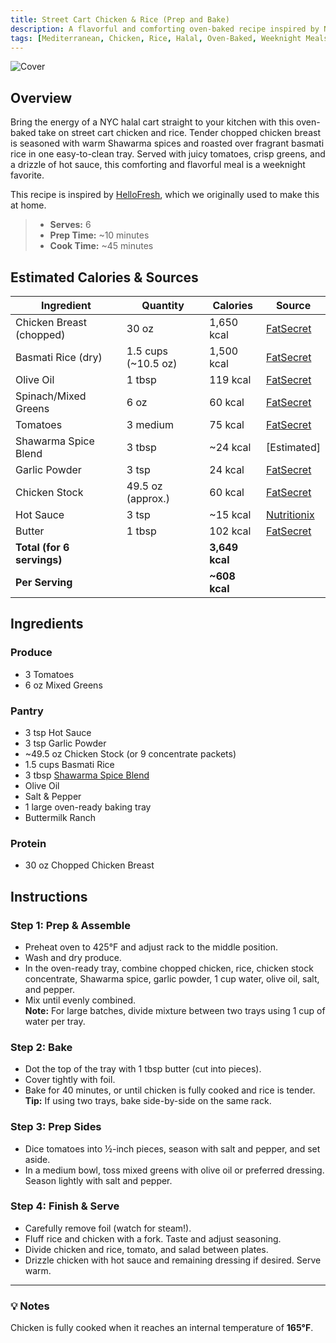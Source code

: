 ```yaml
---
title: Street Cart Chicken & Rice (Prep and Bake)
description: A flavorful and comforting oven-baked recipe inspired by NYC halal carts, featuring tender chicken, fragrant basmati rice, and fresh sides.
tags: [Mediterranean, Chicken, Rice, Halal, Oven-Baked, Weeknight Meals, Comfort Food]
---
```


![Cover](/img/mediterranean/street_cart_chicken_and_rice/cover.png)

## Overview

Bring the energy of a NYC halal cart straight to your kitchen with this oven-baked take on street cart chicken and rice. Tender chopped chicken breast is seasoned with warm Shawarma spices and roasted over fragrant basmati rice in one easy-to-clean tray. Served with juicy tomatoes, crisp greens, and a drizzle of hot sauce, this comforting and flavorful meal is a weeknight favorite.

This recipe is inspired by [HelloFresh], which we originally used to make this at home.

> - **Serves:** 6
> - **Prep Time:** ~10 minutes
> - **Cook Time:** ~45 minutes

## Estimated Calories & Sources

| **Ingredient**             | **Quantity**        | **Calories**   | **Source**                                                                                                  |
| -------------------------- | ------------------- | -------------- | ----------------------------------------------------------------------------------------------------------- |
| Chicken Breast (chopped)   | 30 oz               | 1,650 kcal     | [FatSecret](https://www.fatsecret.com/calories-nutrition/generic/chicken-breast-cooked)                     |
| Basmati Rice (dry)         | 1.5 cups (~10.5 oz) | 1,500 kcal     | [FatSecret](https://www.fatsecret.com/calories-nutrition/generic/white-rice-cooked?portionid=34344)         |
| Olive Oil                  | 1 tbsp              | 119 kcal       | [FatSecret](https://www.fatsecret.com/calories-nutrition/usda/olive-oil)                                    |
| Spinach/Mixed Greens       | 6 oz                | 60 kcal        | [FatSecret](https://www.fatsecret.com/calories-nutrition/usda/spinach?portionid=34207)                      |
| Tomatoes                   | 3 medium            | 75 kcal        | [FatSecret](https://www.fatsecret.com/calories-nutrition/usda/red-tomatoes)                                 |
| Shawarma Spice Blend       | 3 tbsp              | ~24 kcal       | [Estimated]                                                                                                 |
| Garlic Powder              | 3 tsp               | 24 kcal        | [FatSecret](https://www.fatsecret.com/calories-nutrition/usda/garlic-powder)                                |
| Chicken Stock              | 49.5 oz (approx.)   | 60 kcal        | [FatSecret](https://www.fatsecret.com/calories-nutrition/generic/chicken-broth)                             |
| Hot Sauce                  | 3 tsp               | ~15 kcal       | [Nutritionix](https://www.nutritionix.com/food/hot-sauce)                                                   |
| Butter                     | 1 tbsp              | 102 kcal       | [FatSecret](https://www.fatsecret.com/calories-nutrition/usda/butter-unsalted)                              |
| **Total (for 6 servings)** |                     | **3,649 kcal** |                                                                                                             |
| **Per Serving**            |                     | **~608 kcal**  |                                                                                                             |

## Ingredients

### Produce

- 3 Tomatoes
- 6 oz Mixed Greens

### Pantry

- 3 tsp Hot Sauce
- 3 tsp Garlic Powder
- ~49.5 oz Chicken Stock (or 9 concentrate packets)
- 1.5 cups Basmati Rice
- 3 tbsp [Shawarma Spice Blend]
- Olive Oil
- Salt & Pepper
- 1 large oven-ready baking tray
- Buttermilk Ranch

### Protein

- 30 oz Chopped Chicken Breast

## Instructions

### Step 1: Prep & Assemble

- Preheat oven to 425°F and adjust rack to the middle position.
- Wash and dry produce.
- In the oven-ready tray, combine chopped chicken, rice, chicken stock concentrate, Shawarma spice, garlic powder, 1 cup water, olive oil, salt, and pepper.
- Mix until evenly combined.  
  **Note:** For large batches, divide mixture between two trays using 1 cup of water per tray.

### Step 2: Bake

- Dot the top of the tray with 1 tbsp butter (cut into pieces).
- Cover tightly with foil.
- Bake for 40 minutes, or until chicken is fully cooked and rice is tender.  
  **Tip:** If using two trays, bake side-by-side on the same rack.

### Step 3: Prep Sides

- Dice tomatoes into ½-inch pieces, season with salt and pepper, and set aside.
- In a medium bowl, toss mixed greens with olive oil or preferred dressing. Season lightly with salt and pepper.

### Step 4: Finish & Serve

- Carefully remove foil (watch for steam!).
- Fluff rice and chicken with a fork. Taste and adjust seasoning.
- Divide chicken and rice, tomato, and salad between plates.
- Drizzle chicken with hot sauce and remaining dressing if desired. Serve warm.

---

### 💡 Notes

Chicken is fully cooked when it reaches an internal temperature of **165°F**.

<!-- Links -->

[HelloFresh]: https://www.hellofresh.com/recipes/street-cart-chicken-and-rice-6761a1febdfa7f79d1f16a2a
[Shawarma Spice Blend]: https://shop.sprouts.com/store/sprouts/products/18075019-new-york-shuk-shawarma-1-8-oz
